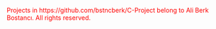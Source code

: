 <p style="color:red;">Projects in https://github.com/bstncberk/C-Project belong to Ali Berk Bostancı. All rights reserved.</p>
